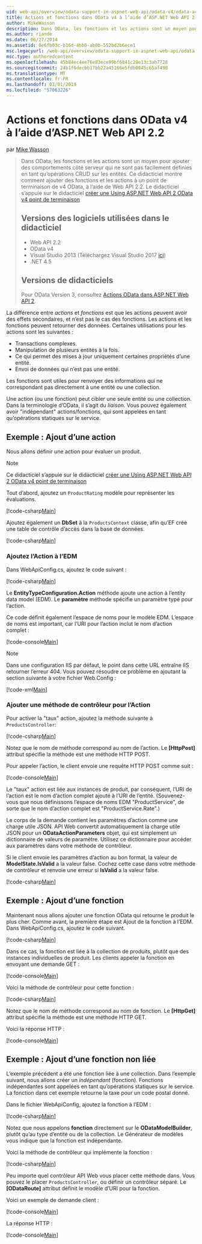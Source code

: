 ```yaml
---
uid: web-api/overview/odata-support-in-aspnet-web-api/odata-v4/odata-actions-and-functions
title: Actions et fonctions dans OData v4 à l’aide d’ASP.NET Web API 2.2 | Microsoft Docs
author: MikeWasson
description: Dans OData, les fonctions et les actions sont un moyen pour ajouter des comportements côté serveur qui ne sont pas facilement définies en tant qu’opérations CRUD sur les entités. Ce didacticiel montre comment...
ms.author: riande
ms.date: 06/27/2014
ms.assetid: 0e6fb03c-b16d-4bb0-ab0b-552bd2b6ece1
msc.legacyurl: /web-api/overview/odata-support-in-aspnet-web-api/odata-v4/odata-actions-and-functions
msc.type: authoredcontent
ms.openlocfilehash: 45b84ec4ee76e83ece99bf6841c28e13c3ab7728
ms.sourcegitcommit: 24b1f6decbb17bb22a45166e5fdb0845c65af498
ms.translationtype: MT
ms.contentlocale: fr-FR
ms.lasthandoff: 03/01/2019
ms.locfileid: "57063226"
---
```

<a name="actions-and-functions-in-odata-v4-using-aspnet-web-api-22"></a>Actions et fonctions dans OData v4 à l’aide d’ASP.NET Web API 2.2
====================
par [Mike Wasson](https://github.com/MikeWasson)

> Dans OData, les fonctions et les actions sont un moyen pour ajouter des comportements côté serveur qui ne sont pas facilement définies en tant qu’opérations CRUD sur les entités. Ce didacticiel montre comment ajouter des fonctions et les actions à un point de terminaison de v4 OData, à l’aide de Web API 2.2. Le didacticiel s’appuie sur le didacticiel [créer une Using ASP.NET Web API 2 OData v4 point de terminaison](create-an-odata-v4-endpoint.md)
>
> ## <a name="software-versions-used-in-the-tutorial"></a>Versions des logiciels utilisées dans le didacticiel
>
> - Web API 2.2
> - OData v4
> - Visual Studio 2013 (Téléchargez Visual Studio 2017 [ici](https://visualstudio.microsoft.com/downloads/?utm_medium=microsoft&utm_source=docs.microsoft.com&utm_campaign=button+cta&utm_content=download+vs2017))
> - .NET 4.5
>
> ## <a name="tutorial-versions"></a>Versions de didacticiels
>
> Pour OData Version 3, consultez [Actions OData dans ASP.NET Web API 2](../odata-v3/odata-actions.md).

La différence entre *actions* et *fonctions* est que les actions peuvent avoir des effets secondaires, et n’est pas le cas des fonctions. Les actions et les fonctions peuvent retourner des données. Certaines utilisations pour les actions sont les suivantes :

- Transactions complexes.
- Manipulation de plusieurs entités à la fois.
- Ce qui permet des mises à jour uniquement certaines propriétés d’une entité.
- Envoi de données qui n’est pas une entité.

Les fonctions sont utiles pour renvoyer des informations qui ne correspondant pas directement à une entité ou une collection.

Une action (ou une fonction) peut cibler une seule entité ou une collection. Dans la terminologie d’OData, il s’agit du *liaison*. Vous pouvez également avoir &quot;indépendant&quot; actions/fonctions, qui sont appelées en tant qu’opérations statiques sur le service.

## <a name="example-adding-an-action"></a>Exemple : Ajout d’une action

Nous allons définir une action pour évaluer un produit.

> [!NOTE]
> Ce didacticiel s’appuie sur le didacticiel [créer une Using ASP.NET Web API 2 OData v4 point de terminaison](create-an-odata-v4-endpoint.md)


Tout d’abord, ajoutez un `ProductRating` modèle pour représenter les évaluations.

[!code-csharp[Main](odata-actions-and-functions/samples/sample1.cs)]

Ajoutez également un **DbSet** à la `ProductsContext` classe, afin qu’EF crée une table de contrôle d’accès dans la base de données.

[!code-csharp[Main](odata-actions-and-functions/samples/sample2.cs)]

### <a name="add-the-action-to-the-edm"></a>Ajoutez l’Action à l’EDM

Dans WebApiConfig.cs, ajoutez le code suivant :

[!code-csharp[Main](odata-actions-and-functions/samples/sample3.cs)]

Le **EntityTypeConfiguration.Action** méthode ajoute une action à l’entity data model (EDM). Le **paramètre** méthode spécifie un paramètre typé pour l’action.

Ce code définit également l’espace de noms pour le modèle EDM. L’espace de noms est important, car l’URI pour l’action inclut le nom d’action complet :

[!code-console[Main](odata-actions-and-functions/samples/sample4.cmd)]

> [!NOTE]
> Dans une configuration IIS par défaut, le point dans cette URL entraîne IIS retourner l’erreur 404. Vous pouvez résoudre ce problème en ajoutant la section suivante à votre fichier Web.Config :

[!code-xml[Main](odata-actions-and-functions/samples/sample5.xml)]

### <a name="add-a-controller-method-for-the-action"></a>Ajouter une méthode de contrôleur pour l’Action

Pour activer la &quot;taux&quot; action, ajoutez la méthode suivante à `ProductsController`:

[!code-csharp[Main](odata-actions-and-functions/samples/sample6.cs)]

Notez que le nom de méthode correspond au nom de l’action. Le **[HttpPost]** attribut spécifie la méthode est une méthode HTTP POST.

Pour appeler l’action, le client envoie une requête HTTP POST comme suit :

[!code-console[Main](odata-actions-and-functions/samples/sample7.cmd)]

Le &quot;taux&quot; action est liée aux instances de produit, par conséquent, l’URI de l’action est le nom d’action complet ajouté à l’URI de l’entité. (Souvenez-vous que nous définissons l’espace de noms EDM &quot;ProductService&quot;, de sorte que le nom d’action complet est &quot;ProductService.Rate&quot;.)

Le corps de la demande contient les paramètres d’action comme une charge utile JSON. API Web convertit automatiquement la charge utile JSON pour un **ODataActionParameters** objet, qui est simplement un dictionnaire de valeurs de paramètre. Utilisez ce dictionnaire pour accéder aux paramètres dans votre méthode de contrôleur.

Si le client envoie les paramètres d’action au bon format, la valeur de **ModelState.IsValid** a la valeur false. Cochez cette case dans votre méthode de contrôleur et renvoie une erreur si **IsValid** a la valeur false.

[!code-csharp[Main](odata-actions-and-functions/samples/sample8.cs)]

## <a name="example-adding-a-function"></a>Exemple : Ajout d’une fonction

Maintenant nous allons ajouter une fonction OData qui retourne le produit le plus cher. Comme avant, la première étape est Ajout de la fonction à l’EDM. Dans WebApiConfig.cs, ajoutez le code suivant.

[!code-csharp[Main](odata-actions-and-functions/samples/sample9.cs)]

Dans ce cas, la fonction est liée à la collection de produits, plutôt que des instances individuelles de produit. Les clients appeler la fonction en envoyant une demande GET :

[!code-console[Main](odata-actions-and-functions/samples/sample10.cmd)]

Voici la méthode de contrôleur pour cette fonction :

[!code-csharp[Main](odata-actions-and-functions/samples/sample11.cs)]

Notez que le nom de méthode correspond au nom de fonction. Le **[HttpGet]** attribut spécifie la méthode est une méthode HTTP GET.

Voici la réponse HTTP :

[!code-console[Main](odata-actions-and-functions/samples/sample12.cmd)]

## <a name="example-adding-an-unbound-function"></a>Exemple : Ajout d’une fonction non liée

L’exemple précédent a été une fonction liée à une collection. Dans l’exemple suivant, nous allons créer un *indépendant* (fonction). Fonctions indépendantes sont appelées en tant qu’opérations statiques sur le service. La fonction dans cet exemple retourne la taxe pour un code postal donné.

Dans le fichier WebApiConfig, ajoutez la fonction à l’EDM :

[!code-csharp[Main](odata-actions-and-functions/samples/sample13.cs)]

Notez que nous appelons **fonction** directement sur le **ODataModelBuilder**, plutôt qu’au type d’entité ou de la collection. Le Générateur de modèles vous indique que la fonction est indépendante.

Voici la méthode de contrôleur qui implémente la fonction :

[!code-csharp[Main](odata-actions-and-functions/samples/sample14.cs)]

Peu importe quel contrôleur API Web vous placer cette méthode dans. Vous pouvez le placer `ProductsController`, ou définir un contrôleur séparé. Le **[ODataRoute]** attribut définit le modèle d’URI pour la fonction.

Voici un exemple de demande client :

[!code-console[Main](odata-actions-and-functions/samples/sample15.cmd)]

La réponse HTTP :

[!code-console[Main](odata-actions-and-functions/samples/sample16.cmd)]
